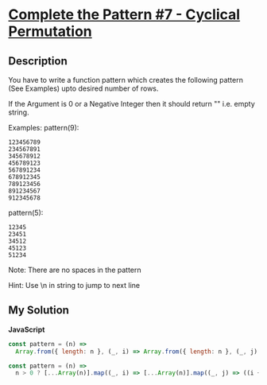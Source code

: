 # [Complete the Pattern #7 - Cyclical Permutation](https://www.codewars.com/kata/557592fcdfc2220bed000042)

## Description

You have to write a function pattern which creates the following pattern (See Examples) upto desired number of rows.

If the Argument is 0 or a Negative Integer then it should return "" i.e. empty string.

Examples:
pattern(9):

```
123456789
234567891
345678912
456789123
567891234
678912345
789123456
891234567
912345678
```

pattern(5):

```
12345
23451
34512
45123
51234
```

Note: There are no spaces in the pattern

Hint: Use \n in string to jump to next line

## My Solution

**JavaScript**

```js
const pattern = (n) =>
  Array.from({ length: n }, (_, i) => Array.from({ length: n }, (_, j) => ((i + j) % n) + 1).join('')).join('\n');
```

```js
const pattern = (n) =>
  n > 0 ? [...Array(n)].map((_, i) => [...Array(n)].map((_, j) => ((i + j) % n) + 1).join('')).join('\n') : '';
```
